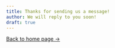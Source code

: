 ```yaml
---
title: Thanks for sending us a message!
author: We will reply to you soon!
draft: true
---
```


<div class="post-content">
  <a href="/">Back to home page&nbsp;→</a>
</div>